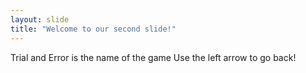 ```yaml
---
layout: slide
title: "Welcome to our second slide!"
---
```

Trial and Error is the name of the game
Use the left arrow to go back!
